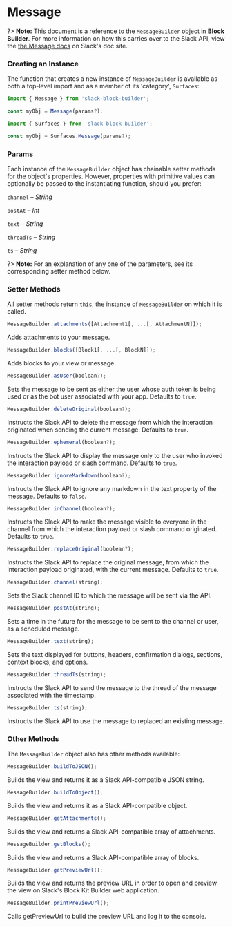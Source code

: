 # Message

?> **Note:** This document is a reference to the `MessageBuilder` object in **Block Builder**. For more information on how this carries over to the Slack API, view the [the Message docs](https:&#x2F;&#x2F;api.slack.com&#x2F;messaging&#x2F;composing) on Slack's doc site.

### Creating an Instance 

The function that creates a new instance of `MessageBuilder` is available as both a top-level import and as a member of its 'category', `Surfaces`:

```javascript
import { Message } from 'slack-block-builder';

const myObj = Message(params?);

```

```javascript
import { Surfaces } from 'slack-block-builder';

const myObj = Surfaces.Message(params?);
```

### Params

Each instance of the `MessageBuilder` object has chainable setter methods for the object's properties. However, properties with primitive values can optionally be passed to the instantiating function, should you prefer:

`channel` – *String*

`postAt` – *Int*

`text` – *String*

`threadTs` – *String*

`ts` – *String*


?> **Note:** For an explanation of any one of the parameters, see its corresponding setter method below.

### Setter Methods

All setter methods return `this`, the instance of `MessageBuilder` on which it is called.

```javascript
MessageBuilder.attachments([Attachment1[, ...[, AttachmentN]]);
```

Adds attachments to your message. 
```javascript
MessageBuilder.blocks([Block1[, ...[, BlockN]]);
```

Adds blocks to your view or message. 
```javascript
MessageBuilder.asUser(boolean?);
```

Sets the message to be sent as either the user whose auth token is being used or as the bot user associated with your app. Defaults to `true`.
```javascript
MessageBuilder.deleteOriginal(boolean?);
```

Instructs the Slack API to delete the message from which the interaction originated when sending the current message. Defaults to `true`.
```javascript
MessageBuilder.ephemeral(boolean?);
```

Instructs the Slack API to display the message only to the user who invoked the interaction payload or slash command. Defaults to `true`.
```javascript
MessageBuilder.ignoreMarkdown(boolean?);
```

Instructs the Slack API to ignore any markdown in the text property of the message. Defaults to `false`.
```javascript
MessageBuilder.inChannel(boolean?);
```

Instructs the Slack API to make the message visible to everyone in the channel from which the interaction payload or slash command originated. Defaults to `true`.
```javascript
MessageBuilder.replaceOriginal(boolean?);
```

Instructs the Slack API to replace the original message, from which the interaction payload originated, with the current message. Defaults to `true`.
```javascript
MessageBuilder.channel(string);
```

Sets the Slack channel ID to which the message will be sent via the API. 
```javascript
MessageBuilder.postAt(string);
```

Sets a time in the future for the message to be sent to the channel or user, as a scheduled message. 
```javascript
MessageBuilder.text(string);
```

Sets the text displayed for buttons, headers, confirmation dialogs, sections, context blocks, and options. 
```javascript
MessageBuilder.threadTs(string);
```

Instructs the Slack API to send the message to the thread of the message associated with the timestamp. 
```javascript
MessageBuilder.ts(string);
```

Instructs the Slack API to use the message to replaced an existing message. 

### Other Methods

The `MessageBuilder` object also has other methods available:

```javascript
MessageBuilder.buildToJSON();
```

Builds the view and returns it as a Slack API-compatible JSON string. 
```javascript
MessageBuilder.buildToObject();
```

Builds the view and returns it as a Slack API-compatible object. 
```javascript
MessageBuilder.getAttachments();
```

Builds the view and returns a Slack API-compatible array of attachments. 
```javascript
MessageBuilder.getBlocks();
```

Builds the view and returns a Slack API-compatible array of blocks. 
```javascript
MessageBuilder.getPreviewUrl();
```

Builds the view and returns the preview URL in order to open and preview the view on Slack's Block Kit Builder web application. 
```javascript
MessageBuilder.printPreviewUrl();
```

Calls getPreviewUrl to build the preview URL and log it to the console. 
